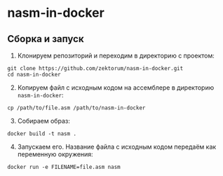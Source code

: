# nasm-in-docker
## Сборка и запуск
1. Клонируем репозиторий и переходим в директорию с проектом:
```
git clone https://github.com/zektorum/nasm-in-docker.git
cd nasm-in-docker
```
2. Копируем файл с исходным кодом на ассемблере в директорию `nasm-in-docker`:
```
cp /path/to/file.asm /path/to/nasm-in-docker
```
3. Собираем образ:
```
docker build -t nasm .
```
4. Запускаем его. Название файла с исходным кодом передаём как переменную окружения:
```
docker run -e FILENAME=file.asm nasm
```


